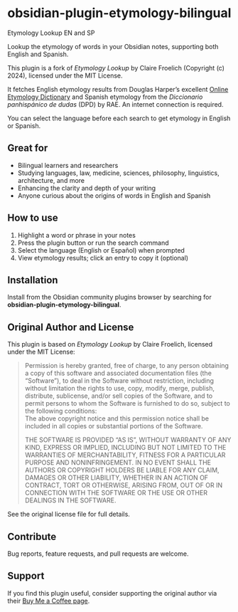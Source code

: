 # obsidian-plugin-etymology-bilingual

Etymology Lookup EN and SP

Lookup the etymology of words in your Obsidian notes, supporting both English and Spanish.

This plugin is a fork of *Etymology Lookup* by Claire Froelich (Copyright (c) 2024), licensed under the MIT License.

It fetches English etymology results from Douglas Harper’s excellent [Online Etymology Dictionary](https://www.etymonline.com) and Spanish etymology from the *Diccionario panhispánico de dudas* (DPD) by RAE. An internet connection is required.

You can select the language before each search to get etymology in English or Spanish.

## Great for

- Bilingual learners and researchers  
- Studying languages, law, medicine, sciences, philosophy, linguistics, architecture, and more  
- Enhancing the clarity and depth of your writing  
- Anyone curious about the origins of words in English and Spanish

## How to use

1. Highlight a word or phrase in your notes  
2. Press the plugin button or run the search command  
3. Select the language (English or Español) when prompted  
4. View etymology results; click an entry to copy it (optional)  

## Installation

Install from the Obsidian community plugins browser by searching for **obsidian-plugin-etymology-bilingual**.

## Original Author and License

This plugin is based on *Etymology Lookup* by Claire Froelich, licensed under the MIT License:

> Permission is hereby granted, free of charge, to any person obtaining a copy of this software and associated documentation files (the “Software”), to deal in the Software without restriction, including without limitation the rights to use, copy, modify, merge, publish, distribute, sublicense, and/or sell copies of the Software, and to permit persons to whom the Software is furnished to do so, subject to the following conditions:  
> The above copyright notice and this permission notice shall be included in all copies or substantial portions of the Software.  
>  
> THE SOFTWARE IS PROVIDED “AS IS”, WITHOUT WARRANTY OF ANY KIND, EXPRESS OR IMPLIED, INCLUDING BUT NOT LIMITED TO THE WARRANTIES OF MERCHANTABILITY, FITNESS FOR A PARTICULAR PURPOSE AND NONINFRINGEMENT. IN NO EVENT SHALL THE AUTHORS OR COPYRIGHT HOLDERS BE LIABLE FOR ANY CLAIM, DAMAGES OR OTHER LIABILITY, WHETHER IN AN ACTION OF CONTRACT, TORT OR OTHERWISE, ARISING FROM, OUT OF OR IN CONNECTION WITH THE SOFTWARE OR THE USE OR OTHER DEALINGS IN THE SOFTWARE.

See the original license file for full details.

## Contribute

Bug reports, feature requests, and pull requests are welcome.

## Support

If you find this plugin useful, consider supporting the original author via their [Buy Me a Coffee page](https://www.buymeacoffee.com/clairefro).
